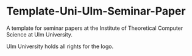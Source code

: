 # Template-Uni-Ulm-Seminar-Paper
A template for seminar papers at the Institute of Theoretical Computer Science at Ulm University.

Ulm University holds all rights for the logo.
